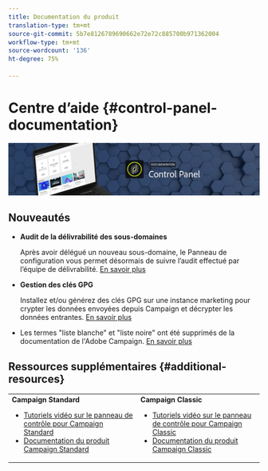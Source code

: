 ```yaml
---
title: Documentation du produit
translation-type: tm+mt
source-git-commit: 5b7e8126789690662e72e72c885700b971362004
workflow-type: tm+mt
source-wordcount: '136'
ht-degree: 75%

---
```



# Centre d’aide {#control-panel-documentation}

![](assets/do-not-localize/banner.png)

## Nouveautés

* **Audit de la délivrabilité des sous-domaines**

   Après avoir délégué un nouveau sous-domaine, le Panneau de configuration vous permet désormais de suivre l’audit effectué par l’équipe de délivrabilité. [En savoir plus](subdomains-certificates/using/setting-up-new-subdomain.md)

* **Gestion des clés GPG**

   Installez et/ou générez des clés GPG sur une instance marketing pour crypter les données envoyées depuis Campaign et décrypter les données entrantes. [En savoir plus](instances-settings/using/gpg-keys-management.md)

* Les termes &quot;liste blanche&quot; et &quot;liste noire&quot; ont été supprimés de la documentation de l&#39;Adobe Campaign. [En savoir plus](release-notes.md)

## Ressources supplémentaires {#additional-resources}

<table>
    <tr>
        <td><b>Campaign Standard</b><br/>
        <ul>
            <li><a href="https://docs.adobe.com/content/help/en/campaign-learn/campaign-standard-tutorials/administrating/control-panel/control-panel-overview.html">Tutoriels vidéo sur le panneau de contrôle pour Campaign Standard</a></li>
            <li><a href="https://docs.adobe.com/content/help/fr-FR/campaign-standard/using/campaign-standard-home.html">Documentation du produit Campaign Standard</a></li>
        </ul>
        </td>
        <td><b>Campaign Classic</b><br/>
        <ul>
            <li><a href="https://docs.adobe.com/content/help/en/campaign-learn/campaign-classic-tutorials/administrating/control-panel-acc/control-panel-overview.html">Tutoriels vidéo sur le panneau de contrôle pour Campaign Classic</a></li>
            <li><a href="https://docs.adobe.com/content/help/fr-FR/campaign-classic/using/campaign-classic-home.html">Documentation du produit Campaign Classic</a></li>
        </ul>
        </td>
    </tr>
</table>
